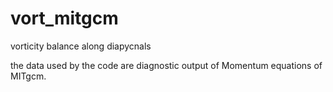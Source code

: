 # vort_mitgcm
vorticity balance along diapycnals

the data used by the code are diagnostic output of Momentum equations of MITgcm.
